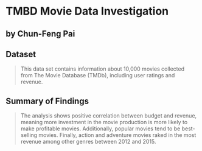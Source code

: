 # TMBD Movie Data Investigation
## by Chun-Feng Pai


## Dataset

> This data set contains information about 10,000 movies collected from The Movie Database (TMDb), including user ratings and revenue.


## Summary of Findings

> The analysis shows positive correlation between budget and revenue, meaning more investment in the movie production is more likely to make profitable movies. Additionally, popular movies tend to be best-selling movies. Finally, action and adventure movies raked in the most revenue among other genres between 2012 and 2015.
